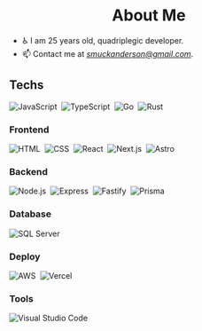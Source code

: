<h1 align="center">About Me</h1>

- ♿ I am 25 years old, quadriplegic developer.
- 📫 Contact me at *[smuckanderson@gmail.com](mailto:smuckanderson@gmail.com)*.

## Techs
![JavaScript](https://img.shields.io/badge/-JavaScript-05122A?style=flat&logo=javascript)&nbsp;
![TypeScript](https://img.shields.io/badge/-TypeScript-05122A?style=flat&logo=typescript)&nbsp;
![Go](https://img.shields.io/badge/-Go-05122A?style=flat&logo=go)&nbsp;
![Rust](https://img.shields.io/badge/-Rust-05122A?style=flat&logo=rust)&nbsp;

### Frontend
![HTML](https://img.shields.io/badge/-HTML-05122A?style=flat&logo=HTML5)&nbsp;
![CSS](https://img.shields.io/badge/-CSS-05122A?style=flat&logo=CSS3&logoColor=1572B6)&nbsp;
![React](https://img.shields.io/badge/-React-05122A?style=flat&logo=react)&nbsp;
![Next.js](https://img.shields.io/badge/-Next.js-05122A?style=flat&logo=next.js)&nbsp;
![Astro](https://img.shields.io/badge/-Astro-05122A?style=flat&logo=astro)&nbsp;

### Backend
![Node.js](https://img.shields.io/badge/-Node.js-05122A?style=flat&logo=node.js)&nbsp;
![Express](https://img.shields.io/badge/-Express-05122A?style=flat&logo=Express)&nbsp;
![Fastify](https://img.shields.io/badge/-Fastify-05122A?style=flat&logo=Fastify)&nbsp;
![Prisma](https://img.shields.io/badge/-Prisma-05122A?style=flat&logo=Prisma)&nbsp;

### Database
![SQL Server](https://img.shields.io/badge/-SQL%20Server-05122A?style=flat&logo=Microsoft-SQL-Server)&nbsp;

### Deploy
![AWS](https://img.shields.io/badge/-AWS-05122A?style=flat&logo=amazon-aws)&nbsp;
![Vercel](https://img.shields.io/badge/-Vercel-05122A?style=flat&logo=vercel)&nbsp;

### Tools
![Visual Studio Code](https://img.shields.io/badge/-Visual%20Studio%20Code-05122A?style=flat&logo=visual-studio-code&logoColor=007ACC)&nbsp;
